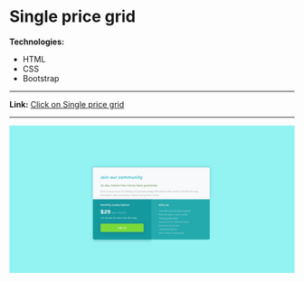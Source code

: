 # Single price grid

**Technologies:**
- HTML
- CSS
- Bootstrap

---
**Link:** [Click on Single price grid](https://11samo.github.io/single-price-grid-component/)

---
![Screenshot of site](screen.jpg)
